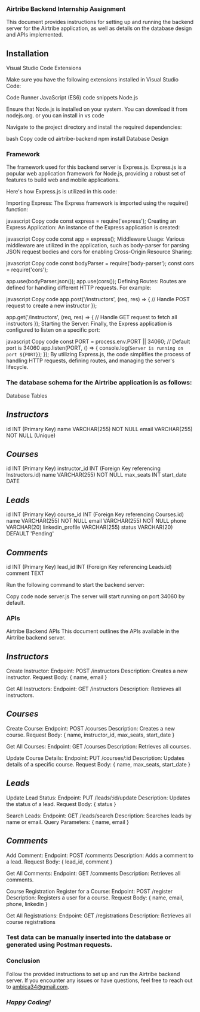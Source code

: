 ### **Airtribe Backend Internship Assignment**

This document provides instructions for setting up and running the backend server for the Airtribe application, as well as details on the database design and APIs implemented.

## **Installation**

Visual Studio Code Extensions

Make sure you have the following extensions installed in Visual Studio Code:

Code Runner
JavaScript (ES6) code snippets
Node.js

Ensure that Node.js is installed on your system. You can download it from nodejs.org. 
or 
you can install in vs code 


Navigate to the project directory and install the required dependencies:

bash
Copy code
cd airtribe-backend
npm install
Database Design

### **Framework**

The framework used for this backend server is Express.js. Express.js is a popular web application framework for Node.js, providing a robust set of features to build web and mobile applications.

Here's how Express.js is utilized in this code:

Importing Express: The Express framework is imported using the require() function:

javascript
Copy code
const express = require('express');
Creating an Express Application: An instance of the Express application is created:

javascript
Copy code
const app = express();
Middleware Usage: Various middleware are utilized in the application, such as body-parser for parsing JSON request bodies and cors for enabling Cross-Origin Resource Sharing:

javascript
Copy code
const bodyParser = require('body-parser');
const cors = require('cors');

app.use(bodyParser.json());
app.use(cors());
Defining Routes: Routes are defined for handling different HTTP requests. For example:

javascript
Copy code
app.post('/instructors', (req, res) => {
  // Handle POST request to create a new instructor
});

app.get('/instructors', (req, res) => {
  // Handle GET request to fetch all instructors
});
Starting the Server: Finally, the Express application is configured to listen on a specific port:

javascript
Copy code
const PORT = process.env.PORT || 34060; // Default port is 34060
app.listen(PORT, () => {
  console.log(`Server is running on port ${PORT}`);
});
By utilizing Express.js, the code simplifies the process of handling HTTP requests, defining routes, and managing the server's lifecycle.





### **The database schema for the Airtribe application is as follows:**

Database Tables
## *Instructors*
id INT (Primary Key)
name VARCHAR(255) NOT NULL
email VARCHAR(255) NOT NULL (Unique)

## *Courses*
id INT (Primary Key)
instructor_id INT (Foreign Key referencing Instructors.id)
name VARCHAR(255) NOT NULL
max_seats INT
start_date DATE

## *Leads*
id INT (Primary Key)
course_id INT (Foreign Key referencing Courses.id)
name VARCHAR(255) NOT NULL
email VARCHAR(255) NOT NULL
phone VARCHAR(20)
linkedin_profile VARCHAR(255)
status VARCHAR(20) DEFAULT 'Pending'

## *Comments*
id INT (Primary Key)
lead_id INT (Foreign Key referencing Leads.id)
comment TEXT

Run the following command to start the backend server:

Copy code
node server.js
The server will start running on port 34060 by default.

### **APIs**

Airtribe Backend APIs
This document outlines the APIs available in the Airtribe backend server.

## *Instructors*

Create Instructor:
Endpoint: POST /instructors
Description: Creates a new instructor.
Request Body: { name, email }

Get All Instructors:
Endpoint: GET /instructors
Description: Retrieves all instructors.

## *Courses*

Create Course:
Endpoint: POST /courses
Description: Creates a new course.
Request Body: { name, instructor_id, max_seats, start_date }

Get All Courses:
Endpoint: GET /courses
Description: Retrieves all courses.

Update Course Details:
Endpoint: PUT /courses/:id
Description: Updates details of a specific course.
Request Body: { name, max_seats, start_date }

## *Leads*

Update Lead Status:
Endpoint: PUT /leads/:id/update
Description: Updates the status of a lead.
Request Body: { status }

Search Leads:
Endpoint: GET /leads/search
Description: Searches leads by name or email.
Query Parameters: { name, email }

## *Comments*

Add Comment:
Endpoint: POST /comments
Description: Adds a comment to a lead.
Request Body: { lead_id, comment }

Get All Comments:
Endpoint: GET /comments
Description: Retrieves all comments.

Course Registration
Register for a Course:
Endpoint: POST /register
Description: Registers a user for a course.
Request Body: { name, email, phone, linkedin }

Get All Registrations:
Endpoint: GET /registrations
Description: Retrieves all course registrations

### **Test data can be manually inserted into the database or generated using Postman requests.**

### Conclusion
Follow the provided instructions to set up and run the Airtribe backend server. If you encounter any issues or have questions, feel free to reach out to ambica34@gmail.com.

### *Happy Coding!*
